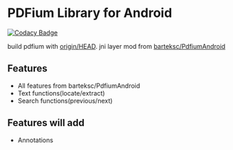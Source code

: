 
# PDFium Library for Android

[![Codacy Badge](https://api.codacy.com/project/badge/Grade/4e17a6cb9ed94fec9895162a0c2531d1)](https://app.codacy.com/app/benjamin-linus/android-support-pdfium?utm_source=github.com&utm_medium=referral&utm_content=benjinus/android-support-pdfium&utm_campaign=Badge_Grade_Settings)

build pdfium with [origin/HEAD](https://pdfium.googlesource.com/pdfium/+/master/). jni layer mod from [barteksc/PdfiumAndroid](https://github.com/barteksc/PdfiumAndroid)

## Features
* All features from barteksc/PdfiumAndroid
* Text functions(locate/extract)
* Search functions(previous/next)

## Features will add
* Annotations
